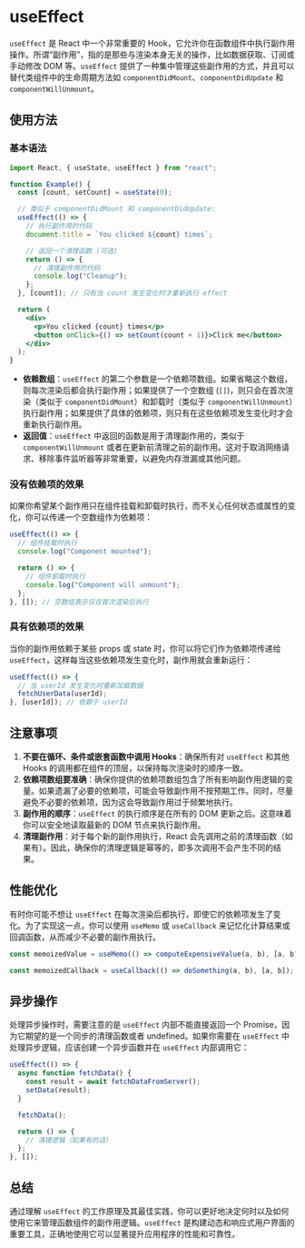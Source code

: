 # useEffect

`useEffect` 是 React 中一个非常重要的 Hook，它允许你在函数组件中执行副作用操作。所谓“副作用”，指的是那些与渲染本身无关的操作，比如数据获取、订阅或手动修改 DOM 等。`useEffect` 提供了一种集中管理这些副作用的方式，并且可以替代类组件中的生命周期方法如 `componentDidMount`、`componentDidUpdate` 和 `componentWillUnmount`。

## 使用方法

### 基本语法

```jsx
import React, { useState, useEffect } from "react";

function Example() {
  const [count, setCount] = useState(0);

  // 类似于 componentDidMount 和 componentDidUpdate:
  useEffect(() => {
    // 执行副作用的代码
    document.title = `You clicked ${count} times`;

    // 返回一个清理函数 (可选)
    return () => {
      // 清理副作用的代码
      console.log("Cleanup");
    };
  }, [count]); // 只有当 count 发生变化时才重新执行 effect

  return (
    <div>
      <p>You clicked {count} times</p>
      <button onClick={() => setCount(count + 1)}>Click me</button>
    </div>
  );
}
```

- **依赖数组**：`useEffect` 的第二个参数是一个依赖项数组。如果省略这个数组，则每次渲染后都会执行副作用；如果提供了一个空数组 (`[]`)，则只会在首次渲染（类似于 `componentDidMount`）和卸载时（类似于 `componentWillUnmount`）执行副作用；如果提供了具体的依赖项，则只有在这些依赖项发生变化时才会重新执行副作用。
- **返回值**：`useEffect` 中返回的函数是用于清理副作用的，类似于 `componentWillUnmount` 或者在更新前清理之前的副作用。这对于取消网络请求、移除事件监听器等非常重要，以避免内存泄漏或其他问题。

### 没有依赖项的效果

如果你希望某个副作用只在组件挂载和卸载时执行，而不关心任何状态或属性的变化，你可以传递一个空数组作为依赖项：

```jsx
useEffect(() => {
  // 组件挂载时执行
  console.log("Component mounted");

  return () => {
    // 组件卸载时执行
    console.log("Component will unmount");
  };
}, []); // 空数组表示仅在首次渲染后执行
```

### 具有依赖项的效果

当你的副作用依赖于某些 props 或 state 时，你可以将它们作为依赖项传递给 `useEffect`，这样每当这些依赖项发生变化时，副作用就会重新运行：

```jsx
useEffect(() => {
  // 当 userId 发生变化时重新加载数据
  fetchUserData(userId);
}, [userId]); // 依赖于 userId
```

## 注意事项

1. **不要在循环、条件或嵌套函数中调用 Hooks**：确保所有对 `useEffect` 和其他 Hooks 的调用都在组件的顶层，以保持每次渲染时的顺序一致。
2. **依赖项数组要准确**：确保你提供的依赖项数组包含了所有影响副作用逻辑的变量。如果遗漏了必要的依赖项，可能会导致副作用不按预期工作。同时，尽量避免不必要的依赖项，因为这会导致副作用过于频繁地执行。
3. **副作用的顺序**：`useEffect` 的执行顺序是在所有的 DOM 更新之后。这意味着你可以安全地读取最新的 DOM 节点来执行副作用。
4. **清理副作用**：对于每个新的副作用执行，React 会先调用之前的清理函数（如果有）。因此，确保你的清理逻辑是幂等的，即多次调用不会产生不同的结果。

## 性能优化

有时你可能不想让 `useEffect` 在每次渲染后都执行，即使它的依赖项发生了变化。为了实现这一点，你可以使用 `useMemo` 或 `useCallback` 来记忆化计算结果或回调函数，从而减少不必要的副作用执行。

```jsx
const memoizedValue = useMemo(() => computeExpensiveValue(a, b), [a, b]);

const memoizedCallback = useCallback(() => doSomething(a, b), [a, b]);
```

## 异步操作

处理异步操作时，需要注意的是 `useEffect` 内部不能直接返回一个 Promise，因为它期望的是一个同步的清理函数或者 undefined。如果你需要在 `useEffect` 中处理异步逻辑，应该创建一个异步函数并在 `useEffect` 内部调用它：

```jsx
useEffect(() => {
  async function fetchData() {
    const result = await fetchDataFromServer();
    setData(result);
  }

  fetchData();

  return () => {
    // 清理逻辑（如果有的话）
  };
}, []);
```

## 总结

通过理解 `useEffect` 的工作原理及其最佳实践，你可以更好地决定何时以及如何使用它来管理函数组件的副作用逻辑。`useEffect` 是构建动态和响应式用户界面的重要工具，正确地使用它可以显著提升应用程序的性能和可靠性。
